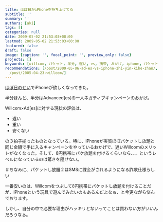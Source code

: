 ```yaml
---
title: ほぼ日がiPhoneを持ち上げてる
subtitle: ''
summary: ''
authors: [aki]
tags: []
categories: null
date: 2009-05-02 21:53:03+00:00
lastmod: 2009-05-02 21:53:03+00:00
featured: false
draft: false
image: {caption: '', focal_point: '', preview_only: false}
projects: []
keywords: [willcom, パケット, 半分, 遅い, es, 携帯, おかげ, iphone, パケットし放題, ほぼ日]
recommendations: [/post/2009-05-06-ad-es-vs-iphone-zhi-yin-kihe-zhan/, /post/2009-05-04-ad-es-wojie-yue-surutameni/,
  /post/2005-04-23-willcom/]
---
```

[ほぼ日のせい](http://www.1101.com/iphone/)でiPhoneが欲しくなってきた。  
  
半分ほんと、半分はAdvanced[es]の一人ネガティブキャンペーンのおかげ。  
  
Willcom×Ad[es]に対する現状の評価は、

- 遅い
- 重い
- 安くない

の３拍子揃ったものとなっている。特に、iPhoneが実質ほぼパケットし放題と同じ金額で手に入るキャンペーンをやっているおかげで、遅いWillcomのメリットがなくなった。そして、8円携帯にパケ放題を付けるくらいなら、、、というレベルになっているのは驚きを隠せない。  
  
＃ちなみに、パケットし放題２はSMSに課金がされるようになる詐欺仕様らしい

一番安いのは、Willcomをつぶして8円携帯にパケットし放題を付けることだが、iPhoneという玩具で遊んでみたいのもあるんだよなぁ、と今更ながら悩んでおります。

しかし、自分の中で必要な理由がハッキリとないってことは買わない方がいいんだろうなぁ。



